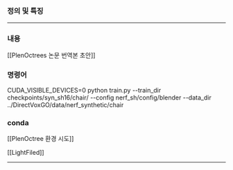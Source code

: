 ### 정의 및 특징
>
---
### 내용
[[PlenOctrees 논문 번역본 초안]]


### 명령어
CUDA_VISIBLE_DEVICES=0 python train.py --train_dir checkpoints/syn_sh16/chair/ --config nerf_sh/config/blender --data_dir ../DirectVoxGO/data/nerf_synthetic/chair


### conda
[[PlenOctree 환경 시도]]


[[LightFiled]]


---
